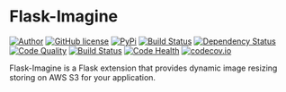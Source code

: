 Flask-Imagine
============

[![Author](https://img.shields.io/badge/author-Kronas-blue.svg)](https://github.com/kronas)
[![GitHub license](https://img.shields.io/badge/license-MIT-blue.svg)](https://raw.githubusercontent.com/kronas/Flask-Imagine/master/LICENSE)
[![PyPi](https://img.shields.io/badge/pypi-0.1.7-red.svg)](https://pypi.python.org/pypi/Flask-Imagine)
[![Build Status](https://travis-ci.org/kronas/Flask-Imagine.svg?branch=master)](https://travis-ci.org/kronas/Flask-Imagine)
[![Dependency Status](https://www.versioneye.com/user/projects/570249184ad143000f79e05b/badge.svg)](https://www.versioneye.com/user/projects/570249184ad143000f79e05b)
[![Code Quality](https://scrutinizer-ci.com/g/kronas/Flask-Imagine/badges/quality-score.png?b=master)](https://scrutinizer-ci.com/g/kronas/Flask-Imagine/?branch=master)
[![Build Status](https://scrutinizer-ci.com/g/kronas/Flask-Imagine/badges/build.png?b=master)](https://scrutinizer-ci.com/g/kronas/Flask-Imagine/build-status/master)
[![Code Health](https://landscape.io/github/kronas/Flask-Imagine/master/landscape.svg?style=flat)](https://landscape.io/github/kronas/Flask-Imagine/master)
[![codecov.io](https://codecov.io/github/kronas/Flask-Imagine/coverage.svg?branch=master)](https://codecov.io/github/kronas/Flask-Imagine?branch=master)

Flask-Imagine is a Flask extension that provides dynamic image resizing storing on AWS S3 for your application.
